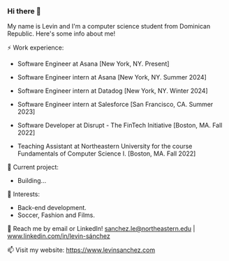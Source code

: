 ### Hi there 👋

My name is Levin and I'm a computer science student from Dominican Republic. Here's some info about me!

⚡ Work experience: <br> 
- Software Engineer at Asana [New York, NY. Present]

- Software Engineer intern at Asana [New York, NY. Summer 2024]

- Software Engineer intern at Datadog [New York, NY. Winter 2024]

- Software Engineer intern at Salesforce [San Francisco, CA. Summer 2023]

- Software Developer at Disrupt - The FinTech Initiative [Boston, MA. Fall 2022]

- Teaching Assistant at Northeastern University for the course Fundamentals of Computer Science I. [Boston, MA. Fall 2022]


🔭 Current project:

- Building...


🌱 Interests:

- Back-end development.
- Soccer, Fashion and Films.

💬 Reach me by email or LinkedIn! sanchez.le@northeastern.edu | www.linkedin.com/in/levin-sánchez

📫 Visit my website: https://www.levinsanchez.com
